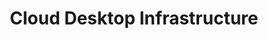 ---
title: Cloud Desktop Infrastructure
slug: cloud-desktop-infrastructure
sections: First steps, Tutorials
---